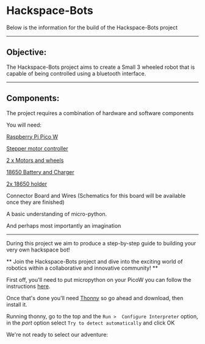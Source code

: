# Hackspace-Bots

Below is the information for the build of the Hackspace-Bots project

---

## Objective:

The Hackspace-Bots project aims to create a Small 3 wheeled robot that is capable of being controlled using a bluetooth interface.

---

## Components:

The project requires a combination of hardware and software components

You will need:

[Raspberry Pi Pico W][1]

[Stepper motor controller][2]

[2 x Motors and wheels][3]

[18650 Battery and Charger][4]

[2x 18650 holder][5]


Connector Board and Wires (Schematics for this board will be available once they are finished)

A basic understanding of micro-python.

And perhaps most importantly an imagination

---
During this project we aim to produce a step-by-step guide to building your very own hackspace bot! 

** Join the Hackspace-Bots project and dive into the exciting world of robotics within a collaborative and innovative community! **

First off, you'll need to put micropython on your PicoW you can follow the instructions [here][6].

Once that's done you'll need [Thonny][7] so go ahead and download, then install it.

Running thonny, go to the top and the `Run >  Configure Interpreter` option, in the _port_ option select
`Try to detect automatically` and click OK

We're not ready to select our adventure:


[1]: https://shop.pimoroni.com/products/raspberry-pi-pico-w?variant=40059369619539
[2]: https://components101.com/modules/l293n-motor-driver-module
[3]: https://www.amazon.co.uk/dp/B07VBXXT9M/ref=cm_sw_r_api_i_BB50HXYKHPBAT04PZ3PT_0
[4]: https://www.amazon.co.uk/Flashlight-Universal-Battery-Batteries-Rechargeable/dp/B08P7QHRFL
[5]: https://www.amazon.co.uk/Battery-holder-lithium-connection-battery/dp/B07F2LN6F5
[6]: https://projects.raspberrypi.org/en/projects/get-started-pico-w/1
[7]: https://thonny.org/ 
[8]: [todo]
